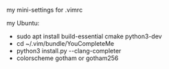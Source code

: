 my mini-settings for .vimrc

my Ubuntu:
- sudo apt install build-essential cmake python3-dev
- cd ~/.vim/bundle/YouCompleteMe
- python3 install.py --clang-completer
- colorscheme gotham or gotham256
